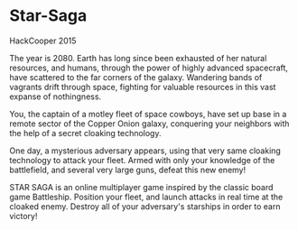 # Star-Saga
HackCooper 2015

The year is 2080. Earth has long since been exhausted of her natural resources, and humans, through the power of highly advanced spacecraft, have scattered to the far corners of the galaxy. Wandering bands of vagrants drift through space, fighting for valuable resources in this vast expanse of nothingness.

You, the captain of a motley fleet of space cowboys, have set up base in a remote sector of the Copper Onion galaxy, conquering your neighbors with the help of a secret cloaking technology.

One day, a mysterious adversary appears, using that very same cloaking technology to attack your fleet. Armed with only your knowledge of the battlefield, and several very large guns, defeat this new enemy!

STAR SAGA is an online multiplayer game inspired by the classic board game Battleship. Position your fleet, and launch attacks in real time at the cloaked enemy. Destroy all of your adversary's starships in order to earn victory!